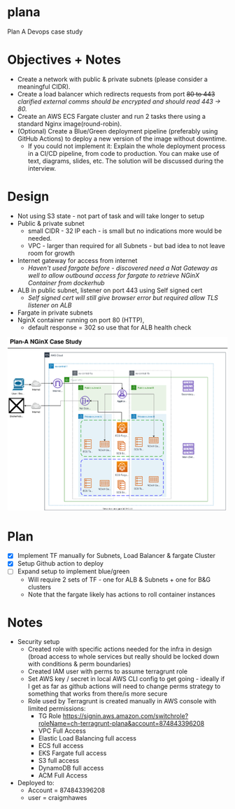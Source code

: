 # plana
Plan A Devops case study

# Objectives + Notes

* Create a network with public & private subnets (please consider a meaningful CIDR).
* Create a load balancer which redirects requests from port ~~80 to 443~~ _clarified external comms should be encrypted and should read 443 -> 80._
* Create an AWS ECS Fargate cluster and run 2 tasks there using a standard Nginx image(round-robin).
* (Optional) Create a Blue/Green deployment pipeline (preferably using GitHub Actions) to deploy a new version of the image without downtime.
  * If you could not implement it: Explain the whole deployment process in a CI/CD pipeline, from code to production. You can make use of text, diagrams, slides, etc. The solution will be discussed during the interview.

# Design
* Not using S3 state - not part of task and will take longer to setup
* Public & private subnet 
  * small CIDR - 32 IP each - is small but no indications more would be needed. 
  * VPC -  larger than required for all Subnets - but bad idea to not leave room for growth
* Internet gateway for access from internet
  * *Haven't used fargate before - discovered need a Nat Gateway as well to allow outbound access for fargate to retrieve NGinX Container from dockerhub*
* ALB in public subnet, listener on port 443 using Self signed cert
  * *Self signed cert will still give browser error but required allow TLS listener on ALB*
* Fargate in private subnets
* NginX container running on port 80 (HTTP), 
  * default response = 302 so use that for ALB health check

![Arch Diagram](PlanAArch.svg)

# Plan
- [x] Implement TF manually for Subnets, Load Balancer & fargate Cluster  
- [x] Setup Github action to deploy
- [ ] Expand setup to implement blue/green
   * Will require 2 sets of TF - one for ALB & Subnets + one for B&G clusters
   * Note that the fargate likely has actions to roll container instances

# Notes
* Security setup
  * Created role with specific actions needed for the infra in design (broad access to whole services but really should be locked down with conditions & perm boundaries)
  * Created IAM user with perms to assume terragrunt role
  * Set AWS key / secret in local AWS CLI config to get going - ideally if I get as far as github actions will need to change perms strategy to something that works from there/is more secure
  * Role used by Terragrunt is created manually in AWS console with limited permissions:
    * TG Role https://signin.aws.amazon.com/switchrole?roleName=ch-terragrunt-plana&account=874843396208
    * VPC Full Access
    * Elastic Load Balancing full access 
    * ECS full access
    * EKS Fargate full access
    * S3 full access
    * DynamoDB full access
    * ACM Full Access
* Deployed to:
  * Account = 874843396208
  * user = craigmhawes